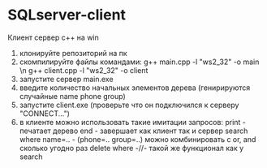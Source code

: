 # SQLserver-client
 Клиент сервер c++ на win
 1. клонируйте репозиторий на пк
 2. скомпилируйте файлы командами: 
             g++ main.cpp -l "ws2_32" -o main \n
             g++ client.cpp -l "ws2_32" -o client
 3. запустите сервер main.exe
 4. введите количество начальных элементов дерева (генирируются случайные name phone group)
 5. запустите client.exe (проверьте что он подключился к серверу "CONNECT...")
 6. в клиенте можно использовать такие имитации запросов:
             print - печатает дерево
             end - завершает как клиент так и сервер
             search where name=.. - (phone=.. group=..) можно комбинировать с or, and сколько угодно раз
             delete where -//- такой же функционал как у search
